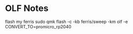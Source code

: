 # OLF Notes

flash my ferris
sudo qmk flash -c -kb ferris/sweep -km olf -e CONVERT_TO=promicro_rp2040

